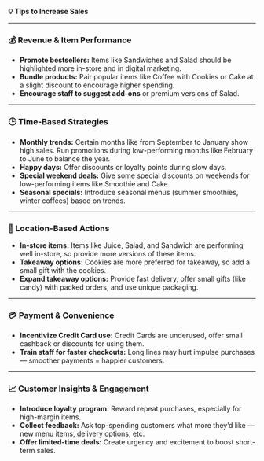 **💡 Tips to Increase Sales**

---

### **💰 Revenue & Item Performance**
- **Promote bestsellers:** Items like Sandwiches and Salad should be highlighted more in-store and in digital marketing.
- **Bundle products:** Pair popular items like Coffee with Cookies or Cake at a slight discount to encourage higher spending.
- **Encourage staff to suggest add-ons** or premium versions of Salad.

---

### **🕒 Time-Based Strategies**
- **Monthly trends:** Certain months like from September to January show high sales. Run promotions during low-performing months like February to June to balance the year.
- **Happy days:** Offer discounts or loyalty points during slow days.
- **Special weekend deals:** Give some special discounts on weekends for low-performing items like Smoothie and Cake.
- **Seasonal specials:** Introduce seasonal menus (summer smoothies, winter coffees) based on trends.

---

### **📍 Location-Based Actions**
- **In-store items:** Items like Juice, Salad, and Sandwich are performing well in-store, so provide more versions of these items.
- **Takeaway options:** Cookies are more preferred for takeaway, so add a small gift with the cookies.
- **Expand takeaway options:** Provide fast delivery, offer small gifts (like candy) with packed orders, and use unique packaging.

---

### **💳 Payment & Convenience**
- **Incentivize Credit Card use:** Credit Cards are underused, offer small cashback or discounts for using them.
- **Train staff for faster checkouts:** Long lines may hurt impulse purchases — smoother payments = happier customers.

---

### **📈 Customer Insights & Engagement**
- **Introduce loyalty program:** Reward repeat purchases, especially for high-margin items.
- **Collect feedback:** Ask top-spending customers what more they’d like — new menu items, delivery options, etc.
- **Offer limited-time deals:** Create urgency and excitement to boost short-term sales.
